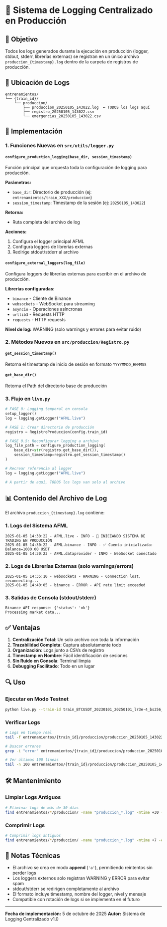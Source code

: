 # 📝 Sistema de Logging Centralizado en Producción

## 🎯 Objetivo
Todos los logs generados durante la ejecución en producción (logger, stdout, stderr, librerías externas) se registran en un único archivo `produccion_{timestamp}.log` dentro de la carpeta de registros de producción.

## 📂 Ubicación de Logs

```
entrenamientos/
└── {train_id}/
    └── produccion/
        ├── produccion_20250105_143022.log  ← TODOS los logs aquí
        ├── registro_20250105_143022.csv
        └── emergencias_20250105_143022.csv
```

## 🔧 Implementación

### 1. Funciones Nuevas en `src/utils/logger.py`

#### `configure_production_logging(base_dir, session_timestamp)`
Función principal que orquesta toda la configuración de logging para producción.

**Parámetros:**
- `base_dir`: Directorio de producción (ej: `entrenamientos/train_XXX/produccion`)
- `session_timestamp`: Timestamp de la sesión (ej: `20250105_143022`)

**Retorna:**
- Ruta completa del archivo de log

**Acciones:**
1. Configura el logger principal AFML
2. Configura loggers de librerías externas
3. Redirige stdout/stderr al archivo

#### `configure_external_loggers(log_file)`
Configura loggers de librerías externas para escribir en el archivo de producción.

**Librerías configuradas:**
- `binance` - Cliente de Binance
- `websockets` - WebSocket para streaming
- `asyncio` - Operaciones asíncronas
- `urllib3` - Requests HTTP
- `requests` - HTTP requests

**Nivel de log:** WARNING (solo warnings y errores para evitar ruido)

### 2. Métodos Nuevos en `src/produccion/Registro.py`

#### `get_session_timestamp()`
Retorna el timestamp de inicio de sesión en formato `YYYYMMDD_HHMMSS`

#### `get_base_dir()`
Retorna el Path del directorio base de producción

### 3. Flujo en `live.py`

```python
# FASE 0: Logging temporal en consola
setup_logger()
log = logging.getLogger("AFML.live")

# FASE 1: Crear directorio de producción
registro = RegistroProduccion(config.train_id)

# FASE 0.5: Reconfigurar logging a archivo
log_file_path = configure_production_logging(
    base_dir=str(registro.get_base_dir()),
    session_timestamp=registro.get_session_timestamp()
)

# Recrear referencia al logger
log = logging.getLogger("AFML.live")

# A partir de aquí, TODOS los logs van solo al archivo
```

## 📊 Contenido del Archivo de Log

El archivo `produccion_{timestamp}.log` contiene:

### 1. Logs del Sistema AFML
```
2025-01-05 14:30:22 - AFML.live - INFO - 🚀 INICIANDO SISTEMA DE TRADING EN PRODUCCIÓN
2025-01-05 14:30:22 - AFML.binance - INFO - ✅ Cuenta inicializada: Balance=1000.00 USDT
2025-01-05 14:30:23 - AFML.dataprovider - INFO - WebSocket conectado
```

### 2. Logs de Librerías Externas (solo warnings/errors)
```
2025-01-05 14:35:10 - websockets - WARNING - Connection lost, reconnecting...
2025-01-05 14:40:05 - binance - ERROR - API rate limit exceeded
```

### 3. Salidas de Consola (stdout/stderr)
```
Binance API response: {'status': 'ok'}
Processing market data...
```

## ✅ Ventajas

1. **Centralización Total**: Un solo archivo con toda la información
2. **Trazabilidad Completa**: Captura absolutamente todo
3. **Organización**: Logs junto a CSVs de registro
4. **Timestamp en Nombre**: Fácil identificación de sesiones
5. **Sin Ruido en Consola**: Terminal limpia
6. **Debugging Facilitado**: Todo en un lugar

## 🔍 Uso

### Ejecutar en Modo Testnet
```bash
python live.py --train-id train_BTCUSDT_20230101_20250101_lr3e-4_bs256_ws30_20251004_174919
```

### Verificar Logs
```bash
# Logs en tiempo real
tail -f entrenamientos/{train_id}/produccion/produccion_20250105_143022.log

# Buscar errores
grep -i "error" entrenamientos/{train_id}/produccion/produccion_20250105_143022.log

# Ver últimas 100 líneas
tail -n 100 entrenamientos/{train_id}/produccion/produccion_20250105_143022.log
```

## 🛠️ Mantenimiento

### Limpiar Logs Antiguos
```bash
# Eliminar logs de más de 30 días
find entrenamientos/*/produccion/ -name "produccion_*.log" -mtime +30 -delete
```

### Comprimir Logs
```bash
# Comprimir logs antiguos
find entrenamientos/*/produccion/ -name "produccion_*.log" -mtime +7 -exec gzip {} \;
```

## 📝 Notas Técnicas

- El archivo se crea en modo **append** (`'a'`), permitiendo reintentos sin perder logs
- Los loggers externos solo registran WARNING y ERROR para evitar spam
- stdout/stderr se redirigen completamente al archivo
- El formato incluye timestamp, nombre del logger, nivel y mensaje
- Compatible con rotación de logs si se implementa en el futuro

---

**Fecha de implementación:** 5 de octubre de 2025
**Autor:** Sistema de Logging Centralizado v1.0
